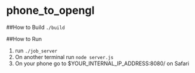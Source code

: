 # phone_to_opengl

##How to Build
`./build`

##How to Run
1. run `./job_server`
2. On another terminal run `node server.js`
3. On your phone go to $YOUR_INTERNAL_IP_ADDRESS:8080/ on Safari

